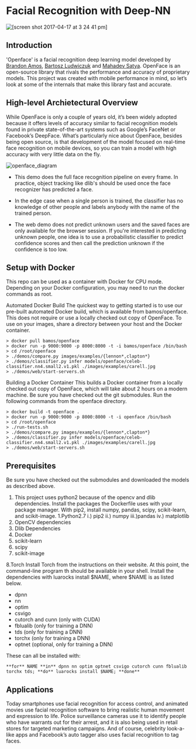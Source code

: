 # Facial Recognition with Deep-NN
![[screen shot 2017-04-17 at 3 24 41 pm]](https://user-images.githubusercontent.com/12654784/35335115-8f50c5a8-013a-11e8-8650-5ee8ae4a17a0.png?style=centerme)
## Introduction
'Openface' is a facial recognition deep learning model developed by [Brandon Amos](http://bamos.github.io), [Bartosz Ludwiczuk](https://github.com/melgor) and [Mahadev Satya](https://www.cs.cmu.edu/~satya/). OpenFace is an open-source library that rivals the performance and accuracy of proprietary models. This project was created with mobile performance in mind, so let’s look at some of the internals that make this library fast and accurate.

## High-level Archietectural Overview
While OpenFace is only a couple of years old, it’s been widely adopted because it offers levels of accuracy similar to facial recognition models found in private state-of-the-art systems such as Google’s FaceNet or Facebook’s DeepFace. What’s particularly nice about OpenFace, besides being open source, is that development of the model focused on real-time face recognition on mobile devices, so you can train a model with high accuracy with very little data on the fly.

![openface_diagram](https://user-images.githubusercontent.com/12654784/52827213-d72db980-3091-11e9-9240-84648a7f958f.png)

* This demo does the full face recognition pipeline on every frame. In practice, object tracking like dlib's should be used once the face recognizer has predicted a face.

* In the edge case when a single person is trained, the classifier has no knowledge of other people and labels anybody with the name of the trained person.

* The web demo does not predict unknown users and the saved faces are only available for the browser session. If you're interested in predicting unknown people, one idea is to use a probabilistic classifier to predict confidence scores and then call the prediction unknown if the confidence is too low.

## Setup with Docker

This repo can be used as a container with Docker for CPU mode. Depending on your Docker configuration, you may need to run the docker commands as root.

Automated Docker Build
The quickest way to getting started is to use our pre-built automated Docker build, which is available from bamos/openface. This does not require or use a locally checked out copy of OpenFace. To use on your images, share a directory between your host and the Docker container.

```
> docker pull bamos/openface
> docker run -p 9000:9000 -p 8000:8000 -t -i bamos/openface /bin/bash
> cd /root/openface
> ./demos/compare.py images/examples/{lennon*,clapton*}
> ./demos/classifier.py infer models/openface/celeb-classifier.nn4.small2.v1.pkl ./images/examples/carell.jpg
> ./demos/web/start-servers.sh
```

Building a Docker Container
This builds a Docker container from a locally checked out copy of OpenFace, which will take about 2 hours on a modern machine. Be sure you have checked out the git submodules. Run the following commands from the openface directory.

```
> docker build -t openface .
> docker run -p 9000:9000 -p 8000:8000 -t -i openface /bin/bash
> cd /root/openface
> ./run-tests.sh
> ./demos/compare.py images/examples/{lennon*,clapton*}
> ./demos/classifier.py infer models/openface/celeb-classifier.nn4.small2.v1.pkl ./images/examples/carell.jpg
> ./demos/web/start-servers.sh
```

## Prerequisites

Be sure you have checked out the submodules and downloaded the models as described above.

1. This project uses python2 because of the opencv and dlib dependencies. Install the packages the Dockerfile uses with your package manager. With pip2, install numpy, pandas, scipy, scikit-learn, and scikit-image.
1.Python2.7 
  i.)  pip2
  ii.) numpy
  iii.)pandas
  iv.) matplotlib
2. OpenCV dependencies 
3. Dlib Dependencies
4. Docker
5. scikit-learn
6. scipy
7. scikit-image

8.Torch
Install Torch from the instructions on their website. At this point, the command-line program th should be available in your shell. Install the dependencies with luarocks install $NAME, where $NAME is as listed below.

* dpnn
* nn
* optim
* csvigo
* cutorch and cunn (only with CUDA)
* fblualib (only for training a DNN)
* tds (only for training a DNN)
* torchx (only for training a DNN)
* optnet (optional, only for training a DNN)

These can all be installed with:
```
**for** NAME **in** dpnn nn optim optnet csvigo cutorch cunn fblualib torchx tds; **do** luarocks install $NAME; **done**
```

## Applications

Today smartphones use facial recognition for access control, and animated movies use facial recognition software to bring realistic human movement and expression to life. Police surveillance cameras use it to identify people who have warrants out for their arrest, and it is also being used in retail stores for targeted marketing campaigns. And of course, celebrity look-a-like apps and Facebook’s auto tagger also uses facial recognition to tag faces.
